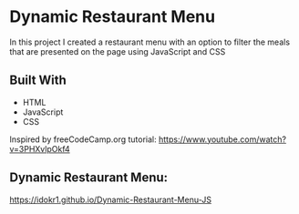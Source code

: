 # Dynamic Restaurant Menu
In this project I created a restaurant menu with an option to filter the meals that are presented on the page using JavaScript and CSS

## Built With
- HTML
- JavaScript
- CSS

Inspired by freeCodeCamp.org tutorial: https://www.youtube.com/watch?v=3PHXvlpOkf4

## Dynamic Restaurant Menu:
https://idokr1.github.io/Dynamic-Restaurant-Menu-JS
